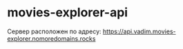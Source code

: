 # movies-explorer-api

Сервер расположен по адресу:
https://api.vadim.movies-explorer.nomoredomains.rocks
